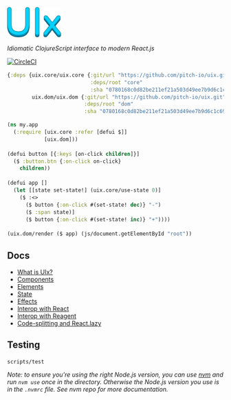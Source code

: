 <img src="logo.png" width="125" />

_Idiomatic ClojureScript interface to modern React.js_

[![CircleCI](https://circleci.com/gh/pitch-io/uix.svg?style=svg)](https://circleci.com/gh/pitch-io/uix)

```clj
{:deps {uix.core/uix.core {:git/url "https://github.com/pitch-io/uix.git"
                           :deps/root "core"
                           :sha "0780168c0d82be211ef21a503d49ee7b9d6c1c69"}
        uix.dom/uix.dom {:git/url "https://github.com/pitch-io/uix.git"
                         :deps/root "dom"
                         :sha "0780168c0d82be211ef21a503d49ee7b9d6c1c69"}}}
```

```clj
(ns my.app
  (:require [uix.core :refer [defui $]]
            [uix.dom]))

(defui button [{:keys [on-click children]}]
  ($ :button.btn {:on-click on-click}
    children))

(defui app []
  (let [[state set-state!] (uix.core/use-state 0)]
    ($ :<>
      ($ button {:on-click #(set-state! dec)} "-")
      ($ :span state)]
      ($ button {:on-click #(set-state! inc)} "+"))))

(uix.dom/render ($ app) (js/document.getElementById "root"))
```

## Docs

- [What is UIx?](/docs/what-is-uix.md)
- [Components](/docs/components.md)
- [Elements](/docs/elements.md)
- [State](/docs/state.md)
- [Effects](/docs/effects.md)
- [Interop with React](/docs/interop-with-react.md)
- [Interop with Reagent](/docs/interop-with-reagent.md)
- [Code-splitting and React.lazy](/docs/code-splitting.md)

## Testing

```
scripts/test
```

_Note: to ensure you're using the right Node.js version, you can use [nvm](https://github.com/nvm-sh/nvm) and run `nvm use`
once in the directory. Otherwise the Node.js version you use is in the `.nvmrc` file. See nvm repo for more documentation._
